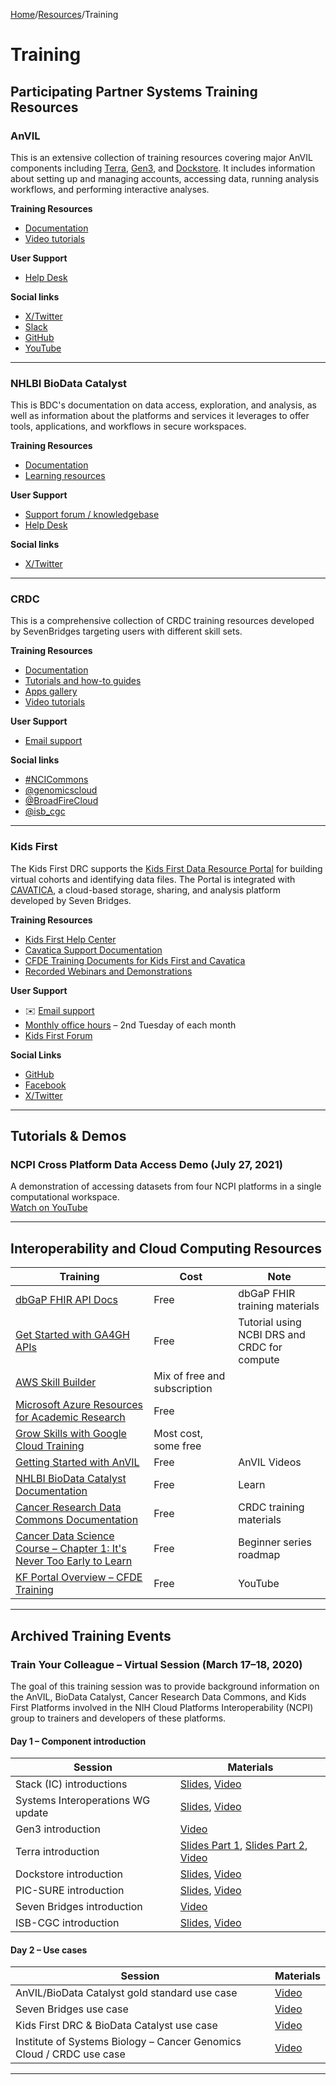 [Home](https://github.com/NIH-NCPI)/[Resources](README.md)/Training

# Training

## Participating Partner Systems Training Resources

### AnVIL

This is an extensive collection of training resources covering major AnVIL components including [Terra](https://terra.bio/), [Gen3](https://gen3.org/), and [Dockstore](https://dockstore.org/). It includes information about setting up and managing accounts, accessing data, running analysis workflows, and performing interactive analyses.

**Training Resources**
- [Documentation](https://anvilproject.org/learn)
- [Video tutorials](https://anvilproject.org/learn/watch-videos-and-tutorials/anvil-videos)

**User Support**
- [Help Desk](https://anvilproject.org/help)

**Social links**
- [X/Twitter](https://twitter.com/useAnVIL)
- [Slack](https://join.slack.com/t/anvil-community/shared_invite/zt-hsyfam1w-LXlCv~3vNLSfDj~qNd5uBg)
- [GitHub](https://github.com/anvilproject)
- [YouTube](https://www.youtube.com/channel/UCBbHCj7kUogAMFyBAzzzfUw)

---

### NHLBI BioData Catalyst

This is BDC's documentation on data access, exploration, and analysis, as well as information about the platforms and services it leverages to offer tools, applications, and workflows in secure workspaces.

**Training Resources**
- [Documentation](https://bdcatalyst.gitbook.io)
- [Learning resources](https://biodatacatalyst.nhlbi.nih.gov/resources/learn)

**User Support**
- [Support forum / knowledgebase](https://bdcatalyst.freshdesk.com/)
- [Help Desk](https://biodatacatalyst.nhlbi.nih.gov/contact)

**Social links**
- [X/Twitter](https://twitter.com/search?q=%23BioDataCatalyst)

---

### CRDC

This is a comprehensive collection of CRDC training resources developed by SevenBridges targeting users with different skill sets.

**Training Resources**
- [Documentation](https://datacommons.cancer.gov/support-researchers)
- [Tutorials and how-to guides](https://datacommons.cancer.gov/webinars-and-presentations)
- [Apps gallery](https://datacommons.cancer.gov/support-crdc-cloud-resources)
- [Video tutorials](https://datacommons.cancer.gov/support-crdc-data-commons)

**User Support**
- [Email support](mailto:NCICRDC@mail.nih.gov)

**Social links**
- [#NCICommons](https://twitter.com/search?q=%23ncicommons&lang=en)
- [@genomicscloud](https://twitter.com/search?q=%40genomicscloud)
- [@BroadFireCloud](https://twitter.com/search?q=%40BroadFireCloud)
- [@isb_cgc](https://twitter.com/isb_cgc?lang=en)

---

### Kids First

The Kids First DRC supports the [Kids First Data Resource Portal](https://portal.kidsfirstdrc.org/) for building virtual cohorts and identifying data files. The Portal is integrated with [CAVATICA](https://cavatica.sbgenomics.com/), a cloud-based storage, sharing, and analysis platform developed by Seven Bridges.

**Training Resources**
- [Kids First Help Center](https://d3b.notion.site/Kids-First-DRC-Help-Center-c26b36ff66564417834f3f264475d10a)
- [Cavatica Support Documentation](https://docs.cavatica.org/)
- [CFDE Training Documents for Kids First and Cavatica](https://training.nih-cfde.org/en/latest/Common-Fund-Tools/Kids-First/index.html)
- [Recorded Webinars and Demonstrations](https://www.youtube.com/channel/UCK9sPu0j4_ci4m3nNFa6gVw/featured)

**User Support**
- ✉️ [Email support](mailto:support@kidsfirstdrc.org)
- [Monthly office hours](https://d3b.notion.site/Kids-First-Office-Hours-a77f6aa5889c4df4ae72302f92c51aa2) – 2nd Tuesday of each month
- [Kids First Forum](https://forum.kidsfirstdrc.org)

**Social Links**
- [GitHub](https://github.com/kids-first)
- [Facebook](https://www.facebook.com/kidsfirstDRC/?ref=bookmarks)
- [X/Twitter](https://twitter.com/kidsfirstdrc?lang=en)

---

## Tutorials & Demos

### NCPI Cross Platform Data Access Demo (July 27, 2021)

A demonstration of accessing datasets from four NCPI platforms in a single computational workspace.  
[Watch on YouTube](https://www.youtube.com/watch?v=YGZTxDdaWqk)

---

## Interoperability and Cloud Computing Resources

| Training                                                                                                                                      | Cost                               | Note                                                 |
|-----------------------------------------------------------------------------------------------------------------------------------------------|------------------------------------|------------------------------------------------------|
| [dbGaP FHIR API Docs](https://github.com/ncbi/DbGaP-FHIR-API-Docs)                                                                            | Free                               | dbGaP FHIR training materials                        |
| [Get Started with GA4GH APIs](https://github.com/ga4gh/Get-Started-with-GA4GH-APIs/tree/main/sessions)                                         | Free                               | Tutorial using NCBI DRS and CRDC for compute         |
| [AWS Skill Builder](https://explore.skillbuilder.aws/learn)                                                                                   | Mix of free and subscription       |                                                      |
| [Microsoft Azure Resources for Academic Research](https://sway.office.com/bvawnEskQODqIONq)                                                   | Free                               |                                                      |
| [Grow Skills with Google Cloud Training](https://cloud.google.com/learn/training?hl=en)                                                       | Most cost, some free               |                                                      |
| [Getting Started with AnVIL](https://anvilproject.org/learn)                                                                                  | Free                               | AnVIL Videos                                         |
| [NHLBI BioData Catalyst Documentation](https://bdcatalyst.gitbook.io/biodata-catalyst-documentation/)                                        | Free                               | Learn | BDC (nih.gov)                                     |
| [Cancer Research Data Commons Documentation](https://datacommons.cancer.gov/support-researchers)                                              | Free                               | CRDC training materials                              |
| [Cancer Data Science Course – Chapter 1: It's Never Too Early to Learn](https://datascience.cancer.gov/training/improve-data-science-skills/video-course/chapter/data-science-myths) | Free                               | Beginner series roadmap                              |
| [KF Portal Overview – CFDE Training](https://training.nih-cfde.org/en/latest/Common-Fund-Tools/Kids-First/index.html)                          | Free                               | YouTube                                              |

---

## Archived Training Events

### Train Your Colleague – Virtual Session (March 17–18, 2020)

The goal of this training session was to provide background information on the AnVIL, BioData Catalyst, Cancer Research Data Commons, and Kids First Platforms involved in the NIH Cloud Platforms Interoperability (NCPI) group to trainers and developers of these platforms.

#### Day 1 – Component introduction

| Session                                               | Materials                                                                                                                   |
|-------------------------------------------------------|-----------------------------------------------------------------------------------------------------------------------------|
| Stack (IC) introductions                              | [Slides](Training_Slides/Stack%20introductions.pdf), [Video](https://youtu.be/PspTGZIbw5I) |
| Systems Interoperations WG update                     | [Slides](Training_Slides/Systems-Interoperations-WG-Update.pdf), [Video](https://youtu.be/-3bqz4B67QE) |
| Gen3 introduction                                     | [Video](https://youtu.be/tzqCYwQRgfU)                                                                                       |
| Terra introduction                                    | [Slides Part 1](Training_Slides/Terra-Architecture-and-Design.pdf), [Slides Part 2](Training_Slides/Terra-Introduction.pdf), [Video](https://youtu.be/eQwHTQKPCeA)                |
| Dockstore introduction                                | [Slides](Training_Slides/Dockstore-Introduction.pdf), [Video](https://youtu.be/fgrwJ1VN91s)            |
| PIC-SURE introduction                                 | [Slides](Training_Slides/PIC-SURE-Introduction.pdf), [Video](https://youtu.be/jOdIlEybj4A)        |
| Seven Bridges introduction                            | [Video](https://youtu.be/1wHenZ0QR08)                                                                                       |
| ISB-CGC introduction                                  | [Slides](Training_Slides/ISB-CGC-Components.pdf), [Video](https://youtu.be/JDqm7NsG46Y)                                       |

#### Day 2 – Use cases

| Session                                                                                                 | Materials                                           |
|---------------------------------------------------------------------------------------------------------|-----------------------------------------------------|
| AnVIL/BioData Catalyst gold standard use case                                                          | [Video](https://youtu.be/uyrgVvhplwM)               |
| Seven Bridges use case                                                                                  | [Video](https://youtu.be/elmG_02zn_4)               |
| Kids First DRC & BioData Catalyst use case                                                             | [Video](https://youtu.be/w3m3EvK3pKw)               |
| Institute of Systems Biology – Cancer Genomics Cloud / CRDC use case                                    | [Video](https://youtu.be/kLgHSW-39XE)               |

---

